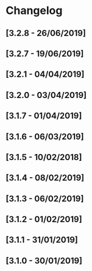 # Changelog

## [3.2.8 - 26/06/2019]
## [3.2.7 - 19/06/2019]
## [3.2.1 - 04/04/2019]
## [3.2.0 - 03/04/2019]
## [3.1.7 - 01/04/2019]
## [3.1.6 - 06/03/2019]
## [3.1.5 - 10/02/2018]
## [3.1.4 - 08/02/2019]
## [3.1.3 - 06/02/2019]
## [3.1.2 - 01/02/2019]
## [3.1.1 - 31/01/2019]
## [3.1.0 - 30/01/2019]
